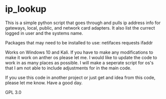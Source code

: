 # ip_lookup

This is a simple python script that goes through and pulls ip address info for gateways, local, public, and network card adapters.
It also list the currect logged in user and the systems name.

Packages that may need to be installed to use:
  netifaces
  requests
  ifaddr

Works on Windows 10 and Kali. If you have to make any modifications to make it work on anther os please let me. I would like to update the code
to work in as many places as possible. I will make a seperate script for os's that I am not able to include adjustments for in the main code.

If you use this code in another project or just get and idea from this code, please let me know. Have a good day.

GPL 3.0
